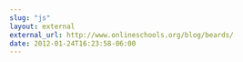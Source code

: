 ```yaml
---
slug: "js"
layout: external
external_url: http://www.onlineschools.org/blog/beards/
date: 2012-01-24T16:23:58-06:00
---
```


